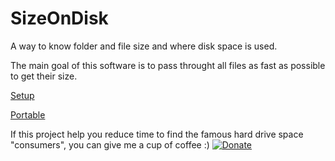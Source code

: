 # SizeOnDisk

A way to know folder and file size and where disk space is used.

The main goal of this software is to pass throught all files as fast as possible to get their size.

[Setup](https://github.com/BeePerNet/SizeOnDisk/raw/master/Release/SizeOnDiskSetup.msi)

[Portable](https://github.com/BeePerNet/SizeOnDisk/raw/master/Release/SizeOnDiskPortable.zip)

If this project help you reduce time to find the famous hard drive space "consumers", you can give me a cup of coffee :)
[![Donate](https://img.shields.io/badge/Donate-PayPal-green.svg)](https://paypal.me/BeePerNet)
